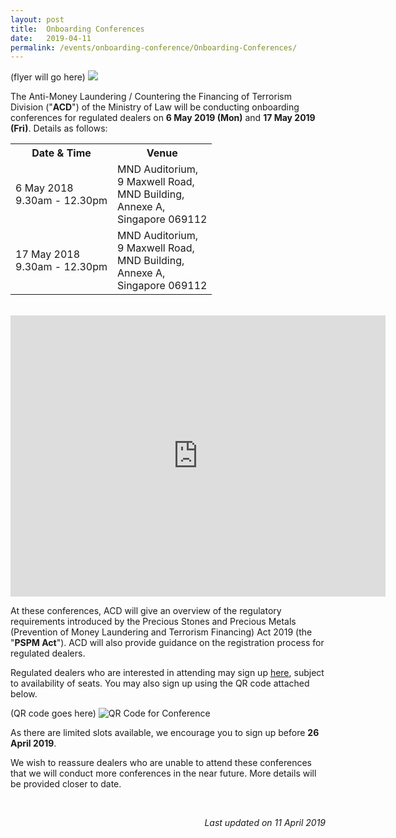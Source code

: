 ```yaml
---
layout: post
title:  Onboarding Conferences
date:   2019-04-11
permalink: /events/onboarding-conference/Onboarding-Conferences/
---
```

(flyer will go here)
<a href="/images/Flyer.pdf"><img src="/images/Flyer.png"></a><br>

The Anti-Money Laundering / Countering the Financing of Terrorism Division ("**ACD**") of the Ministry of Law will be conducting onboarding conferences for regulated dealers on **6 May 2019 (Mon)** and **17 May 2019 (Fri)**. Details as follows:

<table>
  <tr>
    <th>Date &amp; Time</th>
    <th>Venue</th>
  </tr>
  <tr>
    <td>6 May 2018<br>9.30am - 12.30pm</td>
    <td>MND Auditorium,<br>9 Maxwell Road, <br>MND Building, <br>Annexe A,<br>Singapore 069112<br></td>
  </tr>
  <tr>
    <td>17 May 2018<br>9.30am - 12.30pm</td>
    <td>MND Auditorium,<br>9 Maxwell Road, <br>MND Building, <br>Annexe A,<br>Singapore 069112</td>
  </tr>
</table>

<br>
<iframe src="https://www.google.com/maps/embed?pb=!1m18!1m12!1m3!1d997.2058473770907!2d103.84532682917198!3d1.2795773407122166!2m3!1f0!2f0!3f0!3m2!1i1024!2i768!4f13.1!3m3!1m2!1s0x0%3A0x57b19b34a1984ba2!2sMND+Complex+Annexe+A!5e0!3m2!1sen!2ssg!4v1554976608882!5m2!1sen!2ssg" width="600" height="450" frameborder="0" style="border:0" allowfullscreen></iframe>

At these conferences, ACD will give an overview of the regulatory requirements introduced by the Precious Stones and Precious Metals (Prevention of Money Laundering and Terrorism Financing) Act 2019 (the "**PSPM Act**"). ACD will also provide guidance on the registration process for regulated dealers.

Regulated dealers who are interested in attending may sign up [here](https://form.gov.sg/5caf05dad0685a0010554589), subject to availability of seats. You may also sign up using the QR code attached below.

(QR code goes here)
![QR Code for Conference](/images/QRC617may.png)

As there are limited slots available, we encourage you to sign up before **26 April 2019**. 

We wish to reassure dealers who are unable to attend these conferences that we will conduct more conferences in the near future. More details will be provided closer to date.

<br>

<p align = "right"><i>Last updated on 11 April 2019</i></p>
